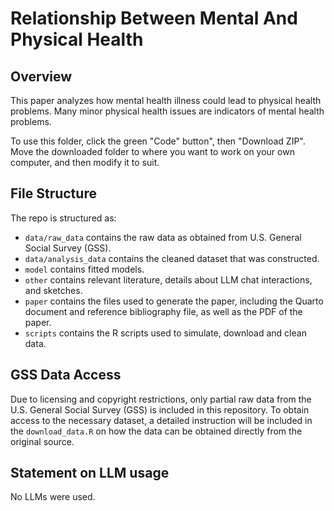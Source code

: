 # Relationship Between Mental And Physical Health

## Overview

This paper analyzes how mental health illness could lead to physical health problems. Many minor physical health issues are indicators of mental health problems.

To use this folder, click the green "Code" button", then "Download ZIP". Move the downloaded folder to where you want to work on your own computer, and then modify it to suit.


## File Structure

The repo is structured as:

-   `data/raw_data` contains the raw data as obtained from U.S. General Social Survey (GSS).
-   `data/analysis_data` contains the cleaned dataset that was constructed.
-   `model` contains fitted models. 
-   `other` contains relevant literature, details about LLM chat interactions, and sketches.
-   `paper` contains the files used to generate the paper, including the Quarto document and reference bibliography file, as well as the PDF of the paper. 
-   `scripts` contains the R scripts used to simulate, download and clean data.


## GSS Data Access
Due to licensing and copyright restrictions, only partial raw data from the U.S. General Social Survey (GSS) is included in this repository. To obtain access to the necessary dataset, a detailed instruction will be included in the `download_data.R` on how the data can be obtained directly from the original source.

## Statement on LLM usage
No LLMs were used.
